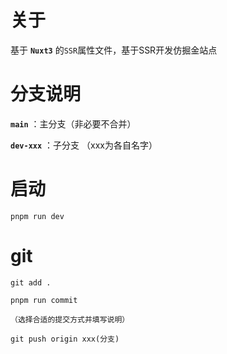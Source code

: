 # 关于
基于 **`Nuxt3`** 的`SSR`属性文件，基于SSR开发仿掘金站点


# 分支说明
**`main`** ：主分支（非必要不合并）


**`dev-xxx`** ：子分支 （xxx为各自名字）


# 启动
```
pnpm run dev
```


# git
```
git add .

pnpm run commit

（选择合适的提交方式并填写说明）

git push origin xxx(分支)
```